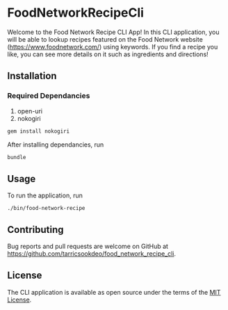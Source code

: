 # FoodNetworkRecipeCli

Welcome to the Food Network Recipe CLI App! In this CLI application, you will be able to lookup recipes featured on the Food Network website (https://www.foodnetwork.com/) using keywords. If you find a recipe you like, you can see more details on it such as ingredients and directions!

## Installation

### Required Dependancies
1. open-uri
2. nokogiri

```ruby
gem install nokogiri
```

After installing dependancies, run
```ruby
bundle
```

## Usage

To run the application, run
```
./bin/food-network-recipe
```

## Contributing

Bug reports and pull requests are welcome on GitHub at https://github.com/tarricsookdeo/food_network_recipe_cli.

## License

The CLI application is available as open source under the terms of the [MIT License](https://opensource.org/licenses/MIT).
